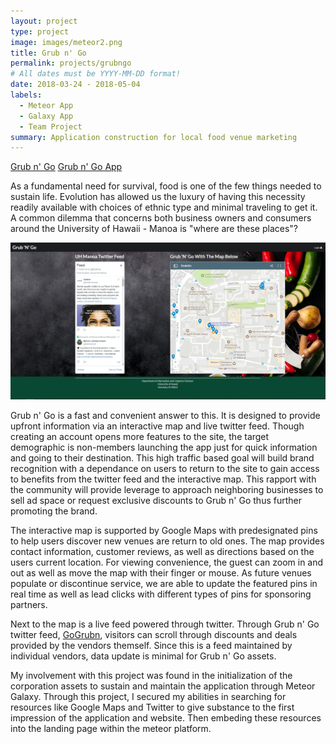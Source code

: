 ```yaml
---
layout: project
type: project
image: images/meteor2.png
title: Grub n' Go
permalink: projects/grubngo
# All dates must be YYYY-MM-DD format!
date: 2018-03-24 - 2018-05-04
labels:
  - Meteor App
  - Galaxy App
  - Team Project
summary: Application construction for local food venue marketing  
---
```


[Grub n' Go](https://grubngo.github.io/)
[Grub n' Go App](http://grubngo.meteorapp.com/#/)

As a fundamental need for survival, food is one of the few things needed to sustain life. Evolution has allowed us the luxury of having this necessity readily available with choices of ethnic type and minimal traveling to get it. A common dilemma that concerns both business owners and consumers around the University of Hawaii - Manoa is "where are these places"? 

<img class="ui large rounded image" src="../images/meteor1.jpg">

Grub n' Go is a fast and convenient answer to this. It is designed to provide upfront information via an interactive map and live twitter feed.  Though creating an account opens more features to the site, the target demographic is non-members launching the app just for quick information and going to their destination. This high traffic based goal will build brand recognition with a dependance on users to return to the site to gain access to benefits from the twitter feed and the interactive map.  This rapport with the community will provide leverage to approach neighboring businesses to sell ad space or request exclusive discounts to Grub n' Go thus further promoting the brand. 

The interactive map is supported by Google Maps with predesignated pins to help users discover new venues are return to old ones. The map provides contact information, customer reviews, as well as directions based on the users current location. For viewing convenience, the guest can zoom in and out as well as move the map with their finger or mouse. As future venues populate or discontinue service, we are able to update the featured pins in real time as well as lead clicks with different types of pins for sponsoring partners.  

Next to the map is a live feed powered through twitter. Through Grub n' Go twitter feed, [GoGrubn](https://twitter.com/GoGrubn), visitors can scroll through discounts and deals provided by the vendors themself. Since this is a feed maintained by individual vendors, data update is minimal for Grub n' Go assets. 

My involvement with this project was found in the initialization of the corporation assets to sustain and maintain the application through Meteor Galaxy. Through this project, I secured my abilities in searching for resources like Google Maps and Twitter to give substance to the first impression of the application and website. Then embeding these resources into the landing page within the meteor platform. 

